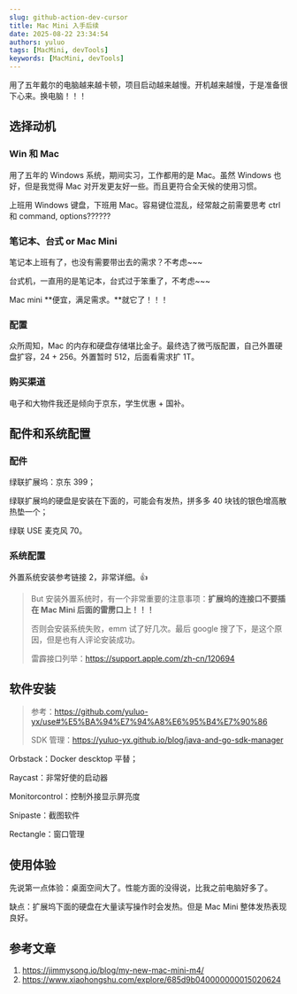 ```yaml
---
slug: github-action-dev-cursor
title: Mac Mini 入手后续
date: 2025-08-22 23:34:54
authors: yuluo
tags: [MacMini, devTools]
keywords: [MacMini, devTools]
---
```


<!-- truncate -->

用了五年戴尔的电脑越来越卡顿，项目启动越来越慢。开机越来越慢，于是准备很下心来。换电脑！！！

## 选择动机

### Win 和 Mac

用了五年的 Windows 系统，期间实习，工作都用的是 Mac。虽然 Windows 也好，但是我觉得 Mac 对开发更友好一些。而且更符合全天候的使用习惯。

上班用 Windows 键盘，下班用 Mac。容易键位混乱，经常敲之前需要思考 ctrl 和 command, options??????

### 笔记本、台式 or Mac Mini

笔记本上班有了，也没有需要带出去的需求？不考虑~~~

台式机，一直用的是笔记本，台式过于笨重了，不考虑~~~

Mac mini **便宜，满足需求。**就它了！！！

### 配置

众所周知，Mac 的内存和硬盘存储堪比金子。最终选了微丐版配置，自己外置硬盘扩容，24 + 256。外置暂时 512，后面看需求扩 1T。

### 购买渠道

电子和大物件我还是倾向于京东，学生优惠 + 国补。

## 配件和系统配置

### 配件

绿联扩展坞：京东 399；

绿联扩展坞的硬盘是安装在下面的，可能会有发热，拼多多 40 块钱的银色增高散热垫一个；

绿联 USE 麦克风 70。

### 系统配置

外置系统安装参考链接 2，非常详细。👍

> But 安装外置系统时，有一个非常重要的注意事项：**扩展坞的连接口不要插在 Mac Mini 后面的雷雳口上！！！**
>
> 否则会安装系统失败，emm 试了好几次。最后 google 搜了下，是这个原因，但是也有人评论安装成功。
>
> 雷霹接口列举：https://support.apple.com/zh-cn/120694

## 软件安装

> 参考：https://github.com/yuluo-yx/use#%E5%BA%94%E7%94%A8%E6%95%B4%E7%90%86
>
> SDK 管理：https://yuluo-yx.github.io/blog/java-and-go-sdk-manager

Orbstack：Docker descktop 平替；

Raycast：非常好使的启动器

Monitorcontrol：控制外接显示屏亮度

Snipaste：截图软件

Rectangle：窗口管理

## 使用体验

先说第一点体验：桌面空间大了。性能方面的没得说，比我之前电脑好多了。

缺点：扩展坞下面的硬盘在大量读写操作时会发热。但是 Mac Mini 整体发热表现良好。

## 参考文章

1. https://jimmysong.io/blog/my-new-mac-mini-m4/
2. https://www.xiaohongshu.com/explore/685d9b040000000015020624
